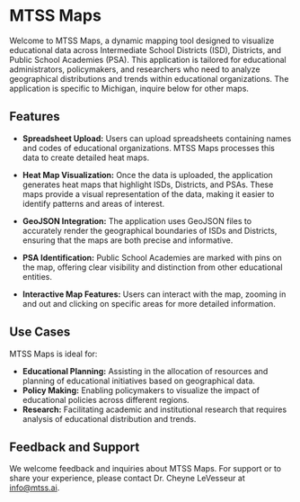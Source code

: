 # MTSS Maps

Welcome to MTSS Maps, a dynamic mapping tool designed to visualize educational data across Intermediate School Districts (ISD), Districts, and Public School Academies (PSA). This application is tailored for educational administrators, policymakers, and researchers who need to analyze geographical distributions and trends within educational organizations. The application is specific to Michigan, inquire below for other maps.

## Features

- **Spreadsheet Upload:** Users can upload spreadsheets containing names and codes of educational organizations. MTSS Maps processes this data to create detailed heat maps.
  
- **Heat Map Visualization:** Once the data is uploaded, the application generates heat maps that highlight ISDs, Districts, and PSAs. These maps provide a visual representation of the data, making it easier to identify patterns and areas of interest.
  
- **GeoJSON Integration:** The application uses GeoJSON files to accurately render the geographical boundaries of ISDs and Districts, ensuring that the maps are both precise and informative.
  
- **PSA Identification:** Public School Academies are marked with pins on the map, offering clear visibility and distinction from other educational entities.

- **Interactive Map Features:** Users can interact with the map, zooming in and out and clicking on specific areas for more detailed information.

## Use Cases

MTSS Maps is ideal for:
- **Educational Planning:** Assisting in the allocation of resources and planning of educational initiatives based on geographical data.
- **Policy Making:** Enabling policymakers to visualize the impact of educational policies across different regions.
- **Research:** Facilitating academic and institutional research that requires analysis of educational distribution and trends.

## Feedback and Support

We welcome feedback and inquiries about MTSS Maps. For support or to share your experience, please contact Dr. Cheyne LeVesseur at [info@mtss.ai](mailto:info@mtss.ai).
